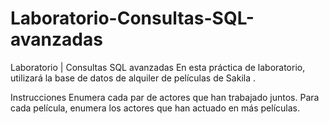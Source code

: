 # Laboratorio-Consultas-SQL-avanzadas
Laboratorio | Consultas SQL avanzadas
En esta práctica de laboratorio, utilizará la base de datos de alquiler de películas de Sakila .

Instrucciones
Enumera cada par de actores que han trabajado juntos.
Para cada película, enumera los actores que han actuado en más películas.
